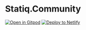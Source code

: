 # Statiq.Community

[![Open in Gitpod](https://gitpod.io/button/open-in-gitpod.svg)](https://gitpod.io/#https://github.com/MrBliz/Statiq.Community)
[![Deploy to Netlify](https://www.netlify.com/img/deploy/button.svg)](https://app.netlify.com/start/deploy?repository=https://github.com/MrBliz/Statiq.Community)
